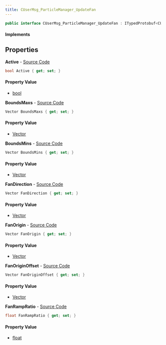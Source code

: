 ```yaml
---
title: CUserMsg_ParticleManager_UpdateFan
---
```


```csharp
public interface CUserMsg_ParticleManager_UpdateFan : ITypedProtobuf<CUserMsg_ParticleManager_UpdateFan>, INativeHandle
```

#### Implements

## Properties

**Active** - [Source Code](https://github.com/swiftly-solution/swiftlys2/blob/master/managed/src/SwiftlyS2.Generated/Protobufs/Interfaces/CUserMsg_ParticleManager_UpdateFan.cs#L13)

```csharp
bool Active { get; set; }
```

#### Property Value

- [bool](https://learn.microsoft.com/dotnet/api/system.boolean)

**BoundsMaxs** - [Source Code](https://github.com/swiftly-solution/swiftlys2/blob/master/managed/src/SwiftlyS2.Generated/Protobufs/Interfaces/CUserMsg_ParticleManager_UpdateFan.cs#L31)

```csharp
Vector BoundsMaxs { get; set; }
```

#### Property Value

- [Vector](/docs/api/shared/natives/vector)

**BoundsMins** - [Source Code](https://github.com/swiftly-solution/swiftlys2/blob/master/managed/src/SwiftlyS2.Generated/Protobufs/Interfaces/CUserMsg_ParticleManager_UpdateFan.cs#L28)

```csharp
Vector BoundsMins { get; set; }
```

#### Property Value

- [Vector](/docs/api/shared/natives/vector)

**FanDirection** - [Source Code](https://github.com/swiftly-solution/swiftlys2/blob/master/managed/src/SwiftlyS2.Generated/Protobufs/Interfaces/CUserMsg_ParticleManager_UpdateFan.cs#L22)

```csharp
Vector FanDirection { get; set; }
```

#### Property Value

- [Vector](/docs/api/shared/natives/vector)

**FanOrigin** - [Source Code](https://github.com/swiftly-solution/swiftlys2/blob/master/managed/src/SwiftlyS2.Generated/Protobufs/Interfaces/CUserMsg_ParticleManager_UpdateFan.cs#L16)

```csharp
Vector FanOrigin { get; set; }
```

#### Property Value

- [Vector](/docs/api/shared/natives/vector)

**FanOriginOffset** - [Source Code](https://github.com/swiftly-solution/swiftlys2/blob/master/managed/src/SwiftlyS2.Generated/Protobufs/Interfaces/CUserMsg_ParticleManager_UpdateFan.cs#L19)

```csharp
Vector FanOriginOffset { get; set; }
```

#### Property Value

- [Vector](/docs/api/shared/natives/vector)

**FanRampRatio** - [Source Code](https://github.com/swiftly-solution/swiftlys2/blob/master/managed/src/SwiftlyS2.Generated/Protobufs/Interfaces/CUserMsg_ParticleManager_UpdateFan.cs#L25)

```csharp
float FanRampRatio { get; set; }
```

#### Property Value

- [float](https://learn.microsoft.com/dotnet/api/system.single)

